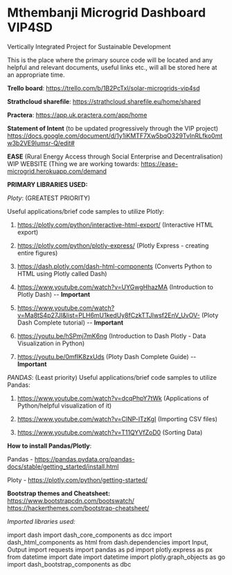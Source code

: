# Mthembanji Microgrid Dashboard VIP4SD

Vertically Integrated Project for Sustainable Development 

This is the place where the primary source code will be located and any helpful and relevant documents, useful links etc., will all be stored here at an appropriate time. 

  **Trello board**: 
https://trello.com/b/1B2PcTxl/solar-microgrids-vip4sd

  **Strathcloud sharefile**: 
https://strathcloud.sharefile.eu/home/shared

  **Practera**: 
https://app.uk.practera.com/app/home

  **Statement of Intent** (to be updated progressively through the VIP project)
https://docs.google.com/document/d/1y1iKMTF7Xw5bqO329TvInRLfko0mtw3b2VE9Iumsr-Q/edit#

  **EASE** (Rural Energy Access through Social Enterprise and Decentralisation) WIP WEBSITE (Thing we are working towards: 
https://ease-microgrid.herokuapp.com/demand 

**PRIMARY LIBRARIES USED:** 

*Ploty*: (GREATEST PRIORITY)

Useful applications/brief code samples to utilize Plotly:

1.  https://plotly.com/python/interactive-html-export/ (Interactive HTML export)

2.  https://plotly.com/python/plotly-express/ (Plotly Express - creating entire figures)
  
3.  https://dash.plotly.com/dash-html-components (Converts Python to HTML using Plotly called Dash)
  
4.  https://www.youtube.com/watch?v=UYGwgHhazMA (Introduction to Plotly Dash) -- **Important**

5.  https://www.youtube.com/watch?v=Ma8tS4p27JI&list=PLH6mU1kedUy8fCzkTTJlwsf2EnV_UvOV- (Ploty Dash Complete tutorial) -- **Important**

6. https://youtu.be/hSPmj7mK6ng (Introduction to Dash Plotly - Data Visualization in Python)

7. https://youtu.be/0mfIK8zxUds (Ploty Dash Complete Guide) -- **Important**



*PANDAS*: (Least priority)
Useful applications/brief code samples to utilize Pandas:

1.  https://www.youtube.com/watch?v=dcqPhpY7tWk (Applications of Python/helpful visualization of it)

2.  https://www.youtube.com/watch?v=ClNP-lTzKgI (Importing CSV files)

3.  https://www.youtube.com/watch?v=T11QYVfZoD0 (Sorting Data)



**How to install Pandas/Plotly**:

Pandas - https://pandas.pydata.org/pandas-docs/stable/getting_started/install.html

Ploty - https://plotly.com/python/getting-started/


**Bootstrap themes and Cheatsheet:**
https://www.bootstrapcdn.com/bootswatch/
https://hackerthemes.com/bootstrap-cheatsheet/


*Imported libraries used:* 

import dash
import dash_core_components as dcc
import dash_html_components as html
from dash.dependencies import Input, Output
import requests
import pandas as pd
import plotly.express as px
from datetime import date
import datetime
import plotly.graph_objects as go
import dash_bootstrap_components as dbc









